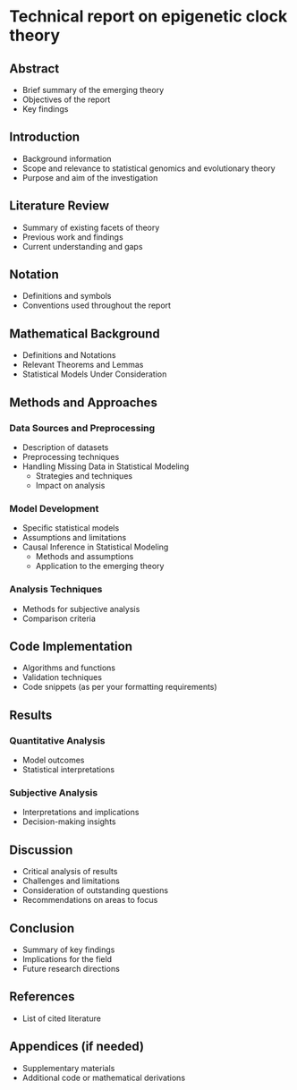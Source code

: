 # Technical report on epigenetic clock theory

## Abstract

- Brief summary of the emerging theory
- Objectives of the report
- Key findings

## Introduction

- Background information
- Scope and relevance to statistical genomics and evolutionary theory
- Purpose and aim of the investigation

## Literature Review

- Summary of existing facets of theory
- Previous work and findings
- Current understanding and gaps

## Notation

- Definitions and symbols
- Conventions used throughout the report

## Mathematical Background

- Definitions and Notations
- Relevant Theorems and Lemmas
- Statistical Models Under Consideration

## Methods and Approaches

### Data Sources and Preprocessing

- Description of datasets
- Preprocessing techniques
- Handling Missing Data in Statistical Modeling
  - Strategies and techniques
  - Impact on analysis

### Model Development

- Specific statistical models
- Assumptions and limitations
- Causal Inference in Statistical Modeling
  - Methods and assumptions
  - Application to the emerging theory

### Analysis Techniques

- Methods for subjective analysis
- Comparison criteria

## Code Implementation

- Algorithms and functions
- Validation techniques
- Code snippets (as per your formatting requirements)

## Results

### Quantitative Analysis

- Model outcomes
- Statistical interpretations

### Subjective Analysis

- Interpretations and implications
- Decision-making insights

## Discussion

- Critical analysis of results
- Challenges and limitations
- Consideration of outstanding questions
- Recommendations on areas to focus

## Conclusion

- Summary of key findings
- Implications for the field
- Future research directions

## References

- List of cited literature

## Appendices (if needed)

- Supplementary materials
- Additional code or mathematical derivations
